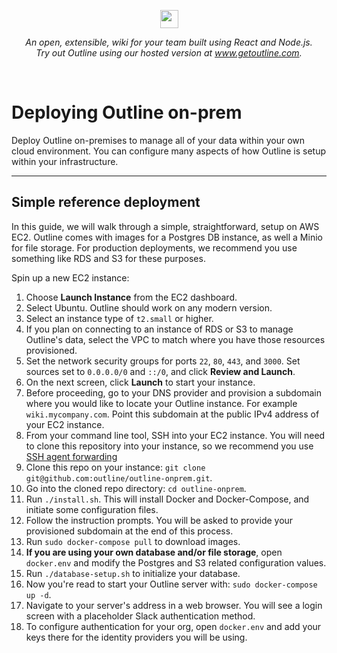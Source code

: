 <p align="center">
<img src="https://user-images.githubusercontent.com/31465/34380645-bd67f474-eb0b-11e7-8d03-0151c1730654.png" height="29" />
</p>

<p align="center">
  <i>An open, extensible, wiki for your team built using React and Node.js.<br/>Try out Outline using our hosted version at <a href="https://www.getoutline.com">www.getoutline.com</a>.</i>
</p>

<br/>

# Deploying Outline on-prem

Deploy Outline on-premises to manage all of your data within your own cloud environment. You can configure many aspects of how Outline is setup within your infrastructure.

---

## Simple reference deployment

In this guide, we will walk through a simple, straightforward, setup on AWS EC2. Outline comes with images for a Postgres DB instance, as well a Minio for file storage. For production deployments, we recommend you use something like RDS and S3 for these purposes.

Spin up a new EC2 instance:
1. Choose **Launch Instance** from the EC2 dashboard.
1. Select Ubuntu. Outline should work on any modern version.
1. Select an instance type of `t2.small` or higher. 
1. If you plan on connecting to an instance of RDS or S3 to manage Outline's data, select the VPC to match where you have those resources provisioned.
1. Set the network security groups for ports `22`, `80`, `443`, and `3000`. Set sources set to `0.0.0.0/0` and `::/0`, and click **Review and Launch**.
1. On the next screen, click **Launch** to start your instance.
1. Before proceeding, go to your DNS provider and provision a subdomain where you would like to locate your Outline instance. For example `wiki.mycompany.com`. Point this subdomain at the public IPv4 address of your EC2 instance. 
1. From your command line tool, SSH into your EC2 instance. You will need to clone this repository into your instance, so we recommend you use [SSH agent forwarding](https://docs.github.com/en/developers/overview/using-ssh-agent-forwarding)
1. Clone this repo on your instance: `git clone git@github.com:outline/outline-onprem.git`.
1. Go into the cloned repo directory: `cd outline-onprem`.
1. Run `./install.sh`. This will install Docker and Docker-Compose, and initiate some configuration files.
1. Follow the instruction prompts. You will be asked to provide your provisioned subdomain at the end of this process.
1. Run `sudo docker-compose pull` to download images.
1. **If you are using your own database and/or file storage**, open `docker.env` and modify the Postgres and S3 related configuration values.
1. Run `./database-setup.sh` to initialize your database.
1. Now you're read to start your Outline server with: `sudo docker-compose up -d`.
1. Navigate to your server's address in a web browser. You will see a login screen with a placeholder Slack authentication method. 
1. To configure authentication for your org, open `docker.env` and add your keys there for the identity providers you will be using.
